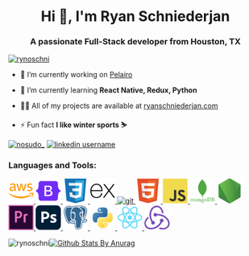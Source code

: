 <h1 align="center">Hi 👋, I'm Ryan Schniederjan</h1>
<h3 align="center">A passionate Full-Stack developer from Houston, TX</h3>
<!-- 
<p align="left"> <img src="https://komarev.com/ghpvc/?username=rynoschni&label=Profile%20views&color=0e75b6&style=flat" alt="rynoschni" /> </p> -->

<p align="left"> <a href="https://github.com/ryo-ma/github-profile-trophy"><img src="https://github-profile-trophy.vercel.app/?username=rynoschni" alt="rynoschni" /></a> </p>

<!-- <p align="left"> <a href="https://twitter.com/ryans_pa_dev" target="blank"><img src="https://img.shields.io/twitter/follow/ryans_pa_dev?logo=twitter&style=for-the-badge" alt="ryans_pa_dev" /></a> </p> -->

- 🔭 I’m currently working on [Pelairo](https://www.pelairo.com)

- 🌱 I’m currently learning **React Native, Redux, Python**
<!--
- 👯 I’m looking to collaborate on ["project name"](https://code-blooded-dev.surge.sh) -->
<!--
- 🤝 I’m looking for help with ["project name"](https://code-blooded-dev.surge.sh) -->

- 👨‍💻 All of my projects are available at [ryanschniederjan.com](https://techryno.com)

<!-- - 📝 I regulary write articles on [Link TO Blog](Link TO Blog)

- 💬 Ask me about **"skills you are confident in"**

- 📫 How to reach me **example@NathansTheBomb.com**

- 📄 Know about my experiences [Link TO Resume](Link TO Resume) -->

- ⚡ Fun fact **I like winter sports ⛷**

<p align="left">
<!-- <h3 align="left">Connect with me:</h3>
<a href="https://codepen.io/codepen username" target="blank"><img align="center" src="https://cdn.jsdelivr.net/npm/simple-icons@3.0.1/icons/codepen.svg" alt="codepen username" height="30" width="40" /></a>
<a href="https://dev.to/dev. to username" target="blank"><img align="center" src="https://cdn.jsdelivr.net/npm/simple-icons@3.0.1/icons/dev-dot-to.svg" alt="dev. to username" height="30" width="40" /></a> -->
<a href="https://twitter.com/nosudo_" target="blank"><img align="center" src="https://cdn.jsdelivr.net/npm/simple-icons@3.0.1/icons/twitter.svg" alt="nosudo_" height="30" width="40" /></a>
<a href="https://linkedin.com/in/linkedin username" target="blank"><img align="center" src="https://cdn.jsdelivr.net/npm/simple-icons@3.0.1/icons/linkedin.svg" alt="linkedin username" height="30" width="40" /></a>
<!-- <a href="https://stackoverflow.com/users/stackoverflow user id" target="blank"><img align="center" src="https://cdn.jsdelivr.net/npm/simple-icons@3.0.1/icons/stackoverflow.svg" alt="stackoverflow user id" height="30" width="40" /></a>
<a href="https://codesandbox.com/codesandbox username" target="blank"><img align="center" src="https://cdn.jsdelivr.net/npm/simple-icons@3.0.1/icons/codesandbox.svg" alt="codesandbox username" height="30" width="40" /></a>
<a href="https://fb.com/facebook username" target="blank"><img align="center" src="https://cdn.jsdelivr.net/npm/simple-icons@3.0.1/icons/facebook.svg" alt="facebook username" height="30" width="40" /></a>
<a href="https://instagram.com/instagram usrname" target="blank"><img align="center" src="https://cdn.jsdelivr.net/npm/simple-icons@3.0.1/icons/instagram.svg" alt="instagram usrname" height="30" width="40" /></a>
<a href="https://dribbble.com/dribbble username" target="blank"><img align="center" src="https://cdn.jsdelivr.net/npm/simple-icons@3.0.1/icons/dribbble.svg" alt="dribbble username" height="30" width="40" /></a>
<a href="https://medium.com/@nathandavid719" target="blank"><img align="center" src="https://cdn.jsdelivr.net/npm/simple-icons@3.0.1/icons/medium.svg" alt="@nathandavid719" height="30" width="40" /></a>
<a href="https://www.youtube.com/c/youtube channel name" target="blank"><img align="center" src="https://cdn.jsdelivr.net/npm/simple-icons@3.0.1/icons/youtube.svg" alt="youtube channel name" height="30" width="40" /></a>
<a href="https://www.hackerrank.com/hackerrank username" target="blank"><img align="center" src="https://cdn.jsdelivr.net/npm/simple-icons@3.0.1/icons/hackerrank.svg" alt="hackerrank username" height="30" width="40" /></a>
<a href="https://www.leetcode.com/leetcode username" target="blank"><img align="center" src="https://cdn.jsdelivr.net/npm/simple-icons@3.0.1/icons/leetcode.svg" alt="leetcode username" height="30" width="40" /></a>
<a href="/rss feed url" target="blank"><img align="center" src="https://cdn.jsdelivr.net/npm/simple-icons@3.0.1/icons/rss.svg" alt="rss feed url" height="30" width="40" /></a> -->
</p>

<h3 align="left">Languages and Tools:</h3>
<p align="left"> 
  <!-- <a href="https://developer.android.com" target="_blank"> <img src="https://devicons.github.io/devicon/devicon.git/icons/android/android-original-wordmark.svg" alt="android" width="40" height="40"/> </a> -->
  <a href="https://aws.amazon.com" target="_blank">
    <img src="https://raw.githubusercontent.com/devicons/devicon/master/icons/amazonwebservices/amazonwebservices-plain-wordmark.svg" alt="aws" width="50" height="50"/>
  </a>
  <!-- <a href="https://babeljs.io/" target="_blank"> <img src="https://www.vectorlogo.zone/logos/babeljs/babeljs-icon.svg" alt="babel" width="40" height="40"/> </a>
  <a href="https://www.gnu.org/software/bash/" target="_blank"> <img src="https://www.vectorlogo.zone/logos/gnu_bash/gnu_bash-icon.svg" alt="bash" width="40" height="40"/> </a> <a href="" target="_blank"> <img src="https://download.blender.org/branding/community/blender_community_badge_white.svg" alt="blender" width="40" height="40"/> </a> -->
  <a href="https://getbootstrap.com" target="_blank">
    <img src="https://raw.githubusercontent.com/devicons/devicon/master/icons/bootstrap/bootstrap-plain.svg" alt="bootstrap" width="50" height="50"/>
  </a>
  <!-- <a href="https://canvasjs.com" target="_blank"> <img src="https://raw.githubusercontent.com/Hardik0307/Hardik0307/master/assets/canvasjs-charts.svg" alt="canvasjs" width="40" height="40"/> </a>
  <a href="https://cassandra.apache.org/" target="_blank"> <img src="https://www.vectorlogo.zone/logos/apache_cassandra/apache_cassandra-icon.svg" alt="cassandra" width="40" height="40"/> </a>
  <a href="https://www.w3schools.com/cs/" target="_blank"> <img src="https://devicons.github.io/devicon/devicon.git/icons/csharp/csharp-original.svg" alt="csharp" width="40" height="40"/> </a> -->
  <a href="https://www.w3schools.com/css/" target="_blank">
    <img src="https://raw.githubusercontent.com/devicons/devicon/master/icons/css3/css3-original.svg" alt="css3" width="50" height="50"/>
  </a>
  <!-- <a href="https://www.djangoproject.com/" target="_blank"> <img src="https://devicons.github.io/devicon/devicon.git/icons/django/django-original.svg" alt="django" width="40" height="40"/> </a>
  <a href="https://www.docker.com/" target="_blank"> <img src="https://devicons.github.io/devicon/devicon.git/icons/docker/docker-original-wordmark.svg" alt="docker" width="40" height="40"/> </a>
  <a href="https://www.electronjs.org" target="_blank"> <img src="https://devicons.github.io/devicon/devicon.git/icons/electron/electron-original.svg" alt="electron" width="40" height="40"/> </a> -->
  <a href="https://expressjs.com" target="_blank">
    <img src="https://raw.githubusercontent.com/devicons/devicon/master/icons/express/express-original.svg" alt="express" width="50" height="50" style="background-color:white" />
  </a>
  <!-- <a href="https://firebase.google.com/" target="_blank"> <img src="https://www.vectorlogo.zone/logos/firebase/firebase-icon.svg" alt="firebase" width="40" height="40"/> </a>
  <a href="https://cloud.google.com" target="_blank"> <img src="https://www.vectorlogo.zone/logos/google_cloud/google_cloud-icon.svg" alt="gcp" width="40" height="40"/> </a> -->
  <a href="https://git-scm.com/" target="_blank">
    <img src="https://www.vectorlogo.zone/logos/git-scm/git-scm-icon.svg" alt="git" width="50" height="50"/>
  </a>
  <!-- <a href="https://gulpjs.com" target="_blank"> <img src="https://devicons.github.io/devicon/devicon.git/icons/gulp/gulp-plain.svg" alt="gulp" width="40" height="40"/> </a>
  <a href="https://hadoop.apache.org/" target="_blank"> <img src="https://www.vectorlogo.zone/logos/apache_hadoop/apache_hadoop-icon.svg" alt="hadoop" width="40" height="40"/> </a>
  <a href="" target="_blank"> <img src="https://www.vectorlogo.zone/logos/apache_hive/apache_hive-icon.svg" alt="hive" width="40" height="40"/> </a> -->
  <a href="https://www.w3.org/html/" target="_blank">
    <img src="https://raw.githubusercontent.com/devicons/devicon/master/icons/html5/html5-original.svg" alt="html5" width="50" height="50"/>
  </a>
  <a href="https://developer.mozilla.org/en-US/docs/Web/JavaScript" target="_blank">
    <img src="https://raw.githubusercontent.com/devicons/devicon/master/icons/javascript/javascript-original.svg" alt="javascript" width="50" height="50"/>
  </a>
  <!-- <a href="https://www.jenkins.io" target="_blank"> <img src="https://www.vectorlogo.zone/logos/jenkins/jenkins-icon.svg" alt="jenkins" width="40" height="40"/> </a>
  <a href="https://www.linux.org/" target="_blank"> <img src="https://devicons.github.io/devicon/devicon.git/icons/linux/linux-original.svg" alt="linux" width="40" height="40"/> </a> -->
  <a href="https://www.mongodb.com/" target="_blank">
    <img src="https://raw.githubusercontent.com/devicons/devicon/master/icons/mongodb/mongodb-plain-wordmark.svg" alt="mongodb" width="50" height="50"/>
  </a>
  <a href="https://nodejs.org" target="_blank">
    <img src="https://raw.githubusercontent.com/devicons/devicon/master/icons/nodejs/nodejs-original.svg" alt="nodejs" width="50" height="50"/>
  </a>
  <!-- <a href="https://www.perl.org/" target="_blank"> <img src="https://api.iconify.design/logos-perl.svg" alt="perl" width="40" height="40"/> </a> -->
  <a href="https://www.adobe.com/products/premiere.html?promoid=PQ7SQBYQ&mv=other" target="_blank">
    <img src="https://raw.githubusercontent.com/devicons/devicon/master/icons/premierepro/premierepro-original.svg" alt="premiere" width="50" height="50"/>
  </a>
  <a href="https://www.photoshop.com/en" target="_blank">
    <img src="https://raw.githubusercontent.com/devicons/devicon/master/icons/photoshop/photoshop-plain.svg" alt="photoshop" width="50" height="50"/>
  </a>
  <!-- <a href="https://www.php.net" target="_blank"><i class="devicon-php-plain colored xl" alt="PHP Icon"></i></a> -->
  <a href="https://www.postgresql.org" target="_blank">
    <img src="https://raw.githubusercontent.com/devicons/devicon/master/icons/postgresql/postgresql-plain.svg" alt="postgresql" width="50" height="50"/>
  </a>
  <!-- <a href="https://pugjs.org" target="_blank"> <img src="https://cdn.worldvectorlogo.com/logos/pug.svg" alt="pug" width="40" height="40"/> </a> -->
  <a href="https://www.python.org" target="_blank">
    <img src="https://raw.githubusercontent.com/devicons/devicon/master/icons/python/python-original.svg" alt="python" width="50" height="50"/>
  </a>
  <!-- <a href="" target="_blank"> <img src="https://upload.wikimedia.org/wikipedia/commons/0/0b/Qt_logo_2016.svg" alt="qt" width="40" height="40"/> </a> -->
  <a href="https://reactjs.org/" target="_blank">
    <img src="https://raw.githubusercontent.com/devicons/devicon/master/icons/react/react-original.svg" alt="react" width="50" height="50"/>
  </a>
  <!-- <a href="https://reactnative.dev/" target="_blank"> <img src="https://reactnative.dev/img/header_logo.svg" alt="react native" width="40" height="40"/>native </a>
  <a href="https://redux.js.org" target="_blank"><i class="devicon-redux-original colored xl" alt="Redux"></i></a> -->
  <a href="https://redux.js.org" target="_blank">
   <img src="https://raw.githubusercontent.com/devicons/devicon/master/icons/redux/redux-original.svg" alt="redux" width="50" height="50"/>
  </a>
  <!-- <a href="https://sass-lang.com" target="_blank"> <img src="https://devicons.github.io/devicon/devicon.git/icons/sass/sass-original.svg" alt="sass" width="40" height="40"/> </a>
  <a href="https://www.sketch.com/" target="_blank"> <img src="https://www.vectorlogo.zone/logos/sketchapp/sketchapp-icon.svg" alt="sketch" width="40" height="40"/> </a>
  <a href="https://unity.com/" target="_blank"> <img src="https://www.vectorlogo.zone/logos/unity3d/unity3d-icon.svg" alt="unity" width="40" height="40"/> </a> -->
  <!-- <a href="https://www.adobe.com/products/xd.html" target="_blank"> <img src="https://cdn.worldvectorlogo.com/logos/adobe-xd.svg" alt="xd" width="60" height="60"/> </a> -->
</p>

<p>
  <img align="left" src="https://github-readme-stats.vercel.app/api/top-langs/?username=rynoschni&layout=compact" alt="rynoschni" />
</p>

[![Github Stats By Anurag](https://github-readme-stats.vercel.app/api?username=rynoschni&theme=radical&show_icons=true&count_private=true)](https://github.com/anuraghazra/github-readme-stats)
